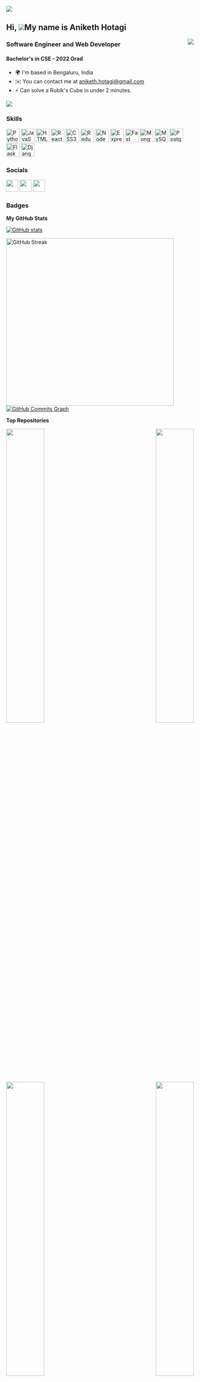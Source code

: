 ![](https://komarev.com/ghpvc/?username=Aniketh896)

## Hi, ![](https://user-images.githubusercontent.com/18350557/176309783-0785949b-9127-417c-8b55-ab5a4333674e.gif)My name is Aniketh Hotagi   

<img align="right" src="https://media.giphy.com/media/ZVik7pBtu9dNS/giphy.gif" />

### Software Engineer and Web Developer

#### Bachelor's in CSE - 2022 Grad

* 🌍  I'm based in Bengaluru, India 
* ✉️  You can contact me at [aniketh.hotagi@gmail.com](mailto:aniketh.hotagi@gmail.com) 
* ⚡  Can solve a Rubik's Cube in under 2 minutes.

<a href="https://www.github.com/Aniketh896" target="_blank" rel="noreferrer"><img src="https://img.shields.io/github/followers/Aniketh896?logo=github&style=for-the-badge&color=14b8a6&labelColor=1c1917" /></a>


### Skills

<p align="left"> <a href="https://www.python.org/" target="_blank" rel="noreferrer"><img src="https://raw.githubusercontent.com/danielcranney/readme-generator/main/public/icons/skills/python-colored.svg" width="36" height="36" alt="Python" /></a> <a href="https://developer.mozilla.org/en-US/docs/Web/JavaScript" target="_blank" rel="noreferrer"><img src="https://raw.githubusercontent.com/danielcranney/readme-generator/main/public/icons/skills/javascript-colored.svg" width="36" height="36" alt="JavaScript" /></a> <a href="https://developer.mozilla.org/en-US/docs/Glossary/HTML5" target="_blank" rel="noreferrer"><img src="https://raw.githubusercontent.com/danielcranney/readme-generator/main/public/icons/skills/html5-colored.svg" width="36" height="36" alt="HTML5" /></a> <a href="https://reactjs.org/" target="_blank" rel="noreferrer"><img src="https://raw.githubusercontent.com/danielcranney/readme-generator/main/public/icons/skills/react-colored.svg" width="36" height="36" alt="React" /></a> <a href="https://www.w3.org/TR/CSS/#css" target="_blank" rel="noreferrer"><img src="https://raw.githubusercontent.com/danielcranney/readme-generator/main/public/icons/skills/css3-colored.svg" width="36" height="36" alt="CSS3" /></a> <a href="https://redux.js.org/" target="_blank" rel="noreferrer"><img src="https://raw.githubusercontent.com/danielcranney/readme-generator/main/public/icons/skills/redux-colored.svg" width="36" height="36" alt="Redux" /></a> <a href="https://nodejs.org/en/" target="_blank" rel="noreferrer"><img src="https://raw.githubusercontent.com/danielcranney/readme-generator/main/public/icons/skills/nodejs-colored.svg" width="36" height="36" alt="NodeJS" /></a> <a href="https://expressjs.com/" target="_blank" rel="noreferrer"><img src="https://raw.githubusercontent.com/danielcranney/readme-generator/main/public/icons/skills/express-colored-dark.svg" width="36" height="36" alt="Express" /></a> <a href="https://fastapi.tiangolo.com/" target="_blank" rel="noreferrer"><img src="https://raw.githubusercontent.com/danielcranney/readme-generator/main/public/icons/skills/fastapi-colored.svg" width="36" height="36" alt="Fast API" /></a> <a href="https://www.mongodb.com/" target="_blank" rel="noreferrer"><img src="https://raw.githubusercontent.com/danielcranney/readme-generator/main/public/icons/skills/mongodb-colored.svg" width="36" height="36" alt="MongoDB" /></a> <a href="https://www.mysql.com/" target="_blank" rel="noreferrer"><img src="https://raw.githubusercontent.com/danielcranney/readme-generator/main/public/icons/skills/mysql-colored.svg" width="36" height="36" alt="MySQL" /></a> <a href="https://www.postgresql.org/" target="_blank" rel="noreferrer"><img src="https://raw.githubusercontent.com/danielcranney/readme-generator/main/public/icons/skills/postgresql-colored.svg" width="36" height="36" alt="PostgreSQL" /></a> <a href="https://flask.palletsprojects.com/en/2.0.x/" target="_blank" rel="noreferrer"><img src="https://raw.githubusercontent.com/danielcranney/readme-generator/main/public/icons/skills/flask-colored-dark.svg" width="36" height="36" alt="Flask" /></a> <a href="https://www.djangoproject.com/" target="_blank" rel="noreferrer"><img src="https://raw.githubusercontent.com/danielcranney/readme-generator/main/public/icons/skills/django-colored-dark.svg" width="36" height="36" alt="Django" /></a> </p> 

 ### Socials  <p align="left"> <a href="https://discord.com/users/aniketh.hotagi" target="_blank" rel="noreferrer"><img src="https://raw.githubusercontent.com/danielcranney/readme-generator/main/public/icons/socials/discord.svg" width="32" height="32" /></a> <a href="https://www.github.com/Aniketh896" target="_blank" rel="noreferrer"><img src="https://raw.githubusercontent.com/danielcranney/readme-generator/main/public/icons/socials/github-dark.svg" width="32" height="32" /></a> <a href="https://www.linkedin.com/in/aniketh-hotagi" target="_blank" rel="noreferrer"><img src="https://raw.githubusercontent.com/danielcranney/readme-generator/main/public/icons/socials/linkedin.svg" width="32" height="32" /></a></p>
 
### Badges

<b>My GitHub Stats</b>

<p align="left">
    <a href="http://www.github.com/Aniketh896"><img src="https://github-readme-stats.vercel.app/api?username=Aniketh896&show_icons=true&count_private=true&hide=contribs&theme=radical" alt="GitHub stats"/> </a>
  </p>
  
<a href="http://www.github.com/Aniketh896"><img align="left" src="https://github-readme-streak-stats.herokuapp.com/?user=Aniketh896&theme=radical" alt="GitHub Streak" width="450px" /></a>

<a href="http://www.github.com/Aniketh896"><img src="https://activity-graph.herokuapp.com/graph?username=Aniketh896&bg_color=1c1917&color=ffffff&line=14b8a6&point=ffffff&area_color=1c1917&area=true&custom_title=GitHub%20Commits%20Graph" alt="GitHub Commits Graph" /></a>

<b>Top Repositories</b>

<div width="100%" align="center"><a href="https://github.com/Aniketh896/dbooks" align="left"><img align="left" width="45%" src="https://github-readme-stats.vercel.app/api/pin/?username=Aniketh896&repo=dbooks&title_color=3382ed&text_color=ffffff&icon_color=14b8a6&bg_color=1c1917&hide_border=true&locale=en" /></a><a href="https://github.com/Aniketh896/CovidSurveillance" align="right"><img align="right" width="45%" src="https://github-readme-stats.vercel.app/api/pin/?username=Aniketh896&repo=CovidSurveillance&title_color=3382ed&text_color=ffffff&icon_color=14b8a6&bg_color=1c1917&hide_border=true&locale=en" /></a></div><br /><br /><br /><br /><br /><br /><br />

<br /><br /><br /><br /><br />

<div width="100%" align="center"><a href="https://github.com/Aniketh896/FullStackOpen" align="left"><img align="left" width="45%" src="https://github-readme-stats.vercel.app/api/pin/?username=Aniketh896&repo=FullStackOpen&title_color=3382ed&text_color=ffffff&icon_color=14b8a6&bg_color=1c1917&hide_border=true&locale=en" /></a><a href="https://github.com/Aniketh896/BitWork" align="right"><img align="right" width="45%" src="https://github-readme-stats.vercel.app/api/pin/?username=Aniketh896&repo=BitWork&title_color=3382ed&text_color=ffffff&icon_color=14b8a6&bg_color=1c1917&hide_border=true&locale=en" /></a></div>
